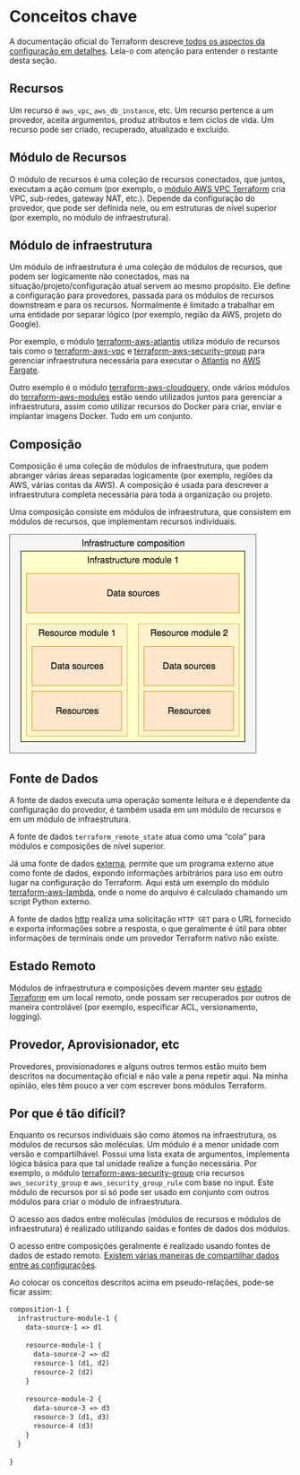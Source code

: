 # Conceitos chave

A documentação oficial do Terraform descreve[ todos os aspectos da configuração em detalhes](https://www.terraform.io/docs/configuration/index.html). Leia-o com atenção para entender o restante desta seção.

## Recursos

Um recurso é `aws_vpc`, `aws_db_instance`, etc. Um recurso pertence a um provedor, aceita argumentos, produz atributos e tem ciclos de vida. Um recurso pode ser criado, recuperado, atualizado e excluído.

## Módulo de Recursos

O módulo de recursos é uma coleção de recursos conectados, que juntos, executam a ação comum (por exemplo, o [módulo AWS VPC Terraform](https://github.com/terraform-aws-modules/terraform-aws-vpc/) cria VPC, sub-redes, gateway NAT, etc.). Depende da configuração do provedor, que pode ser definida nele, ou em estruturas de nível superior (por exemplo, no módulo de infraestrutura).

## Módulo de infraestrutura

Um módulo de infraestrutura é uma coleção de módulos de recursos, que podem ser logicamente não conectados, mas na situação/projeto/configuração atual servem ao mesmo propósito. Ele define a configuração para provedores, passada para os módulos de recursos downstream e para os recursos. Normalmente é limitado a trabalhar em uma entidade por separar lógico (por exemplo, região da AWS, projeto do Google).

Por exemplo, o módulo [terraform-aws-atlantis](https://github.com/terraform-aws-modules/terraform-aws-atlantis/) utiliza módulo de recursos tais como o [terraform-aws-vpc](https://github.com/terraform-aws-modules/terraform-aws-vpc/) e [terraform-aws-security-group](https://github.com/terraform-aws-modules/terraform-aws-security-group/) para gerenciar infraestrutura necessária para executar o  [Atlantis](https://www.runatlantis.io) no [AWS Fargate](https://aws.amazon.com/fargate/).

Outro exemplo é o módulo [terraform-aws-cloudquery](https://github.com/cloudquery/terraform-aws-cloudquery), onde vários módulos do [terraform-aws-modules](https://github.com/terraform-aws-modules/) estão sendo utilizados juntos para gerenciar a infraestrutura, assim como utilizar recursos do Docker para criar, enviar e implantar imagens Docker. Tudo em um conjunto.

## Composição <a href="#composicao" id="composicao"></a>

Composição é uma coleção de módulos de infraestrutura, que podem abranger várias áreas separadas logicamente (por exemplo, regiões da AWS, várias contas da AWS). A composição é usada para descrever a infraestrutura completa necessária para toda a organização ou projeto.

Uma composição consiste em módulos de infraestrutura, que consistem em módulos de recursos, que implementam recursos individuais.

![Composição de infraestrutura simples](.gitbook/assets/composition-1.png)

## Fonte de Dados

A fonte de dados executa uma operação somente leitura e é dependente da configuração do provedor, é também usada em um módulo de recursos e em um módulo de infraestrutura.

A fonte de dados  `terraform_remote_state` atua como uma “cola” para módulos e composições de nível superior.

Já uma fonte de dados [externa](https://registry.terraform.io/providers/hashicorp/external/latest/docs/data-sources/data\_source), permite que um programa externo atue como fonte de dados, expondo informações arbitrários para uso em outro lugar na configuração do Terraform. Aqui está um exemplo do módulo [terraform-aws-lambda](https://github.com/terraform-aws-modules/terraform-aws-lambda/blob/258e82b50adc451f51544a2b57fd1f6f8f4a61e4/package.tf#L5-L7), onde o nome do arquivo é calculado chamando um script Python externo.

A fonte de dados [http](https://registry.terraform.io/providers/hashicorp/http/latest/docs/data-sources/http) realiza uma solicitação `HTTP GET` para o URL fornecido e exporta informações sobre a resposta, o que geralmente é útil para obter informações de terminais onde um provedor Terraform nativo não existe.

## Estado Remoto

Módulos de infraestrutura e composições devem manter seu [estado Terraform](https://www.terraform.io/docs/language/state/index.html) em um local remoto, onde possam ser recuperados por outros de maneira controlável (por exemplo, especificar ACL, versionamento, logging).

## Provedor, Aprovisionador, etc

Provedores, provisionadores e alguns outros termos estão muito bem descritos na documentação oficial e não vale a pena repetir aqui. Na minha opinião, eles têm pouco a ver com escrever bons módulos Terraform.

## Por que é tão difícil?

Enquanto os recursos individuais são como átomos na infraestrutura, os módulos de recursos são moléculas. Um módulo é a menor unidade com versão e compartilhável. Possui uma lista exata de argumentos, implementa lógica básica para que tal unidade realize a função necessária. Por exemplo, o módulo [terraform-aws-security-group](https://github.com/terraform-aws-modules/terraform-aws-security-group) cria recursos `aws_security_group` e `aws_security_group_rule` com base no input. Este módulo de recursos por si só pode ser usado em conjunto com outros módulos para criar o módulo de infraestrutura.

O acesso aos dados entre moléculas (módulos de recursos e módulos de infraestrutura) é realizado utilizando saídas e fontes de dados dos módulos.

O acesso entre composições geralmente é realizado usando fontes de dados de estado remoto. [Existem várias maneiras de compartilhar dados entre as configurações](https://www.terraform.io/docs/language/state/remote-state-data.html#alternative-ways-to-share-data-between-configurations).

Ao colocar os conceitos descritos acima em pseudo-relações, pode-se ficar assim:

```
composition-1 {
  infrastructure-module-1 {
    data-source-1 => d1

    resource-module-1 {
      data-source-2 => d2
      resource-1 (d1, d2)
      resource-2 (d2)
    }

    resource-module-2 {
      data-source-3 => d3
      resource-3 (d1, d3)
      resource-4 (d3)
    }
  }

}
```
